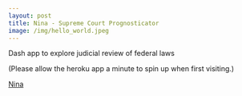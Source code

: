 ```yaml
---
layout: post
title: Nina - Supreme Court Prognosticator
image: /img/hello_world.jpeg
---
```

Dash app to explore judicial review of federal laws

(Please allow the heroku app a minute to spin up when first visiting.)

[Nina](https://judicial-review.herokuapp.com/)
